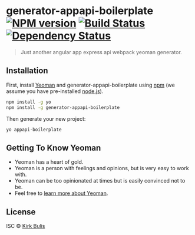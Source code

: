 # generator-appapi-boilerplate [![NPM version][npm-image]][npm-url] [![Build Status][travis-image]][travis-url] [![Dependency Status][daviddm-image]][daviddm-url]
> Just another angular app express api webpack yeoman generator.

## Installation

First, install [Yeoman](http://yeoman.io) and generator-appapi-boilerplate using [npm](https://www.npmjs.com/) (we assume you have pre-installed [node.js](https://nodejs.org/)).

```bash
npm install -g yo
npm install -g generator-appapi-boilerplate
```

Then generate your new project:

```bash
yo appapi-boilerplate
```

## Getting To Know Yeoman

 * Yeoman has a heart of gold.
 * Yeoman is a person with feelings and opinions, but is very easy to work with.
 * Yeoman can be too opinionated at times but is easily convinced not to be.
 * Feel free to [learn more about Yeoman](http://yeoman.io/).

## License

ISC © [Kirk Bulis](http://github.com/kbulis)

[npm-image]: https://badge.fury.io/js/generator-appapi-boilerplate.svg
[npm-url]: https://npmjs.org/package/generator-appapi-boilerplate
[travis-image]: https://travis-ci.org/kbulis/generator-appapi-boilerplate.svg?branch=master
[travis-url]: https://travis-ci.org/kbulis/generator-appapi-boilerplate
[daviddm-image]: https://david-dm.org/kbulis/generator-appapi-boilerplate.svg?theme=shields.io
[daviddm-url]: https://david-dm.org/kbulis/generator-appapi-boilerplate
